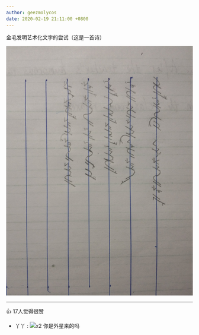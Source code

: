 ```yaml
---
author: geezmolycos
date: 2020-02-19 21:11:00 +0800
---
```


金毛发明艺术化文字的尝试（这是一首诗）

![](/assets/images/qq-zone/2020-02-19-writing.jpg)

---
👍 17人觉得很赞

- 丫丫 : ![](https://qzonestyle.gtimg.cn/qzone/em/e144.gif)x2 你是外星来的吗
